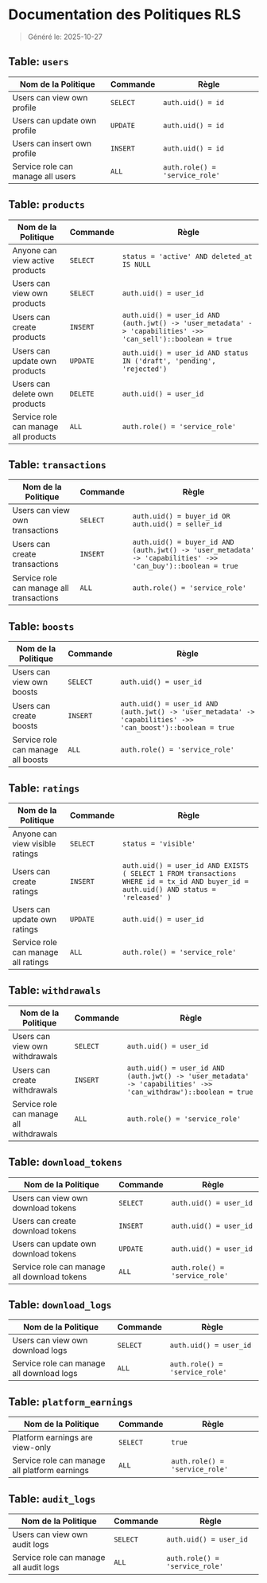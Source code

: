 # Documentation des Politiques RLS

> Généré le: 2025-10-27

## Table: `users`

| Nom de la Politique | Commande | Règle |
|---|---|---|
| Users can view own profile | `SELECT` | `auth.uid() = id` |
| Users can update own profile | `UPDATE` | `auth.uid() = id` |
| Users can insert own profile | `INSERT` | `auth.uid() = id` |
| Service role can manage all users | `ALL` | `auth.role() = 'service_role'` |

## Table: `products`

| Nom de la Politique | Commande | Règle |
|---|---|---|
| Anyone can view active products | `SELECT` | `status = 'active' AND deleted_at IS NULL` |
| Users can view own products | `SELECT` | `auth.uid() = user_id` |
| Users can create products | `INSERT` | `auth.uid() = user_id AND (auth.jwt() -> 'user_metadata' -> 'capabilities' ->> 'can_sell')::boolean = true` |
| Users can update own products | `UPDATE` | `auth.uid() = user_id AND status IN ('draft', 'pending', 'rejected')` |
| Users can delete own products | `DELETE` | `auth.uid() = user_id` |
| Service role can manage all products | `ALL` | `auth.role() = 'service_role'` |

## Table: `transactions`

| Nom de la Politique | Commande | Règle |
|---|---|---|
| Users can view own transactions | `SELECT` | `auth.uid() = buyer_id OR auth.uid() = seller_id` |
| Users can create transactions | `INSERT` | `auth.uid() = buyer_id AND (auth.jwt() -> 'user_metadata' -> 'capabilities' ->> 'can_buy')::boolean = true` |
| Service role can manage all transactions | `ALL` | `auth.role() = 'service_role'` |

## Table: `boosts`

| Nom de la Politique | Commande | Règle |
|---|---|---|
| Users can view own boosts | `SELECT` | `auth.uid() = user_id` |
| Users can create boosts | `INSERT` | `auth.uid() = user_id AND (auth.jwt() -> 'user_metadata' -> 'capabilities' ->> 'can_boost')::boolean = true` |
| Service role can manage all boosts | `ALL` | `auth.role() = 'service_role'` |

## Table: `ratings`

| Nom de la Politique | Commande | Règle |
|---|---|---|
| Anyone can view visible ratings | `SELECT` | `status = 'visible'` |
| Users can create ratings | `INSERT` | `auth.uid() = user_id AND EXISTS ( SELECT 1 FROM transactions WHERE id = tx_id AND buyer_id = auth.uid() AND status = 'released' )` |
| Users can update own ratings | `UPDATE` | `auth.uid() = user_id` |
| Service role can manage all ratings | `ALL` | `auth.role() = 'service_role'` |

## Table: `withdrawals`

| Nom de la Politique | Commande | Règle |
|---|---|---|
| Users can view own withdrawals | `SELECT` | `auth.uid() = user_id` |
| Users can create withdrawals | `INSERT` | `auth.uid() = user_id AND (auth.jwt() -> 'user_metadata' -> 'capabilities' ->> 'can_withdraw')::boolean = true` |
| Service role can manage all withdrawals | `ALL` | `auth.role() = 'service_role'` |

## Table: `download_tokens`

| Nom de la Politique | Commande | Règle |
|---|---|---|
| Users can view own download tokens | `SELECT` | `auth.uid() = user_id` |
| Users can create download tokens | `INSERT` | `auth.uid() = user_id` |
| Users can update own download tokens | `UPDATE` | `auth.uid() = user_id` |
| Service role can manage all download tokens | `ALL` | `auth.role() = 'service_role'` |

## Table: `download_logs`

| Nom de la Politique | Commande | Règle |
|---|---|---|
| Users can view own download logs | `SELECT` | `auth.uid() = user_id` |
| Service role can manage all download logs | `ALL` | `auth.role() = 'service_role'` |

## Table: `platform_earnings`

| Nom de la Politique | Commande | Règle |
|---|---|---|
| Platform earnings are view-only | `SELECT` | `true` |
| Service role can manage all platform earnings | `ALL` | `auth.role() = 'service_role'` |

## Table: `audit_logs`

| Nom de la Politique | Commande | Règle |
|---|---|---|
| Users can view own audit logs | `SELECT` | `auth.uid() = user_id` |
| Service role can manage all audit logs | `ALL` | `auth.role() = 'service_role'` |

